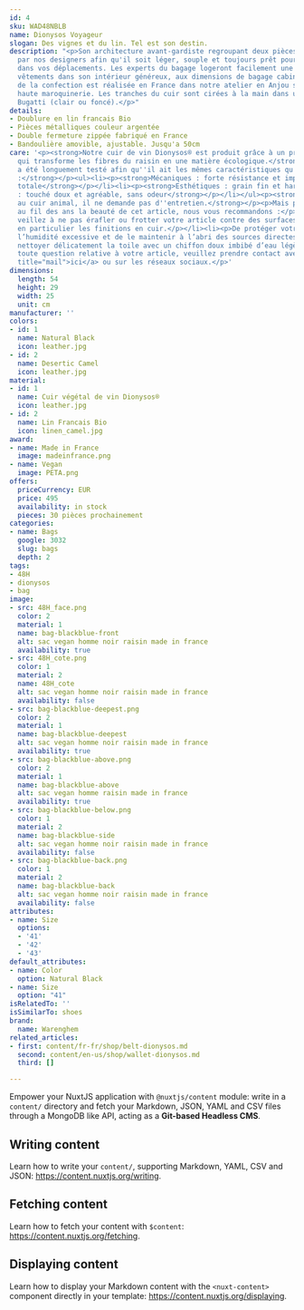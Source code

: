 ```yaml
---
id: 4
sku: WAD48NBLB
name: Dionysos Voyageur
slogan: Des vignes et du lin. Tel est son destin.
description: "<p>Son architecture avant-gardiste regroupant deux pièces a été conçue
  par nos designers afin qu'il soit léger, souple et toujours prêt pour vous accompagner
  dans vos déplacements. Les experts du bagage logeront facilement une semaine de
  vêtements dans son intérieur généreux, aux dimensions de bagage cabine. </p><p>L'intégralité
  de la confection est réalisée en France dans notre atelier en Anjou spécialisé en
  haute maroquinerie. Les tranches du cuir sont cirées à la main dans un coloris bleu
  Bugatti (clair ou foncé).</p>"
details:
- Doublure en lin francais Bio
- Pièces métalliques couleur argentée
- Double fermeture zippée fabriqué en France
- Bandoulière amovible, ajustable. Jusqu'a 50cm
care: '<p><strong>Notre cuir de vin Dionysos® est produit grâce à un procédé innovant
  qui transforme les fibres du raisin en une matière écologique.</strong></p><p><strong>Il
  a été longuement testé afin qu''il ait les mêmes caractéristiques qu''un cuir traditionnel
  :</strong></p><ul><li><p><strong>Mécaniques : forte résistance et imperméabilité
  totale</strong></p></li><li><p><strong>Esthétiques : grain fin et harmonieux</strong></p></li><li><p><strong>Sensorielles
  : touché doux et agréable, sans odeur</strong></p></li></ul><p><strong>Contrairement
  au cuir animal, il ne demande pas d''entretien.</strong></p><p>Mais pour préserver
  au fil des ans la beauté de cet article, nous vous recommandons :</p><ul><li><p>De
  veillez à ne pas érafler ou frotter votre article contre des surfaces abrasives,
  en particulier les finitions en cuir.</p></li><li><p>De protéger votre article de
  l’humidité excessive et de le maintenir à l’abri des sources directes de chaleur.</p></li><li><p>De
  nettoyer délicatement la toile avec un chiffon doux imbibé d’eau légèrement savonneuse.</p></li></ul><p>Pour
  toute question relative à votre article, veuillez prendre contact avec nous <a href="mailto:hello@warenghem.com"
  title="mail">ici</a> ou sur les réseaux sociaux.</p>'
dimensions:
  length: 54
  height: 29
  width: 25
  unit: cm
manufacturer: ''
colors:
- id: 1
  name: Natural Black
  icon: leather.jpg
- id: 2
  name: Desertic Camel
  icon: leather.jpg
material:
- id: 1
  name: Cuir végétal de vin Dionysos®
  icon: leather.jpg
- id: 2
  name: Lin Francais Bio
  icon: linen_camel.jpg
award:
- name: Made in France
  image: madeinfrance.png
- name: Vegan
  image: PETA.png
offers:
  priceCurrency: EUR
  price: 495
  availability: in stock
  pieces: 30 pièces prochainement
categories:
- name: Bags
  google: 3032
  slug: bags
  depth: 2
tags:
- 48H
- dionysos
- bag
image:
- src: 48H_face.png
  color: 2
  material: 1
  name: bag-blackblue-front
  alt: sac vegan homme noir raisin made in france
  availability: true
- src: 48H_cote.png
  color: 1
  material: 2
  name: 48H_cote
  alt: sac vegan homme noir raisin made in france
  availability: false
- src: bag-blackblue-deepest.png
  color: 2
  material: 1
  name: bag-blackblue-deepest
  alt: sac vegan homme noir raisin made in france
  availability: true
- src: bag-blackblue-above.png
  color: 2
  material: 1
  name: bag-blackblue-above
  alt: sac vegan homme raisin made in france
  availability: true
- src: bag-blackblue-below.png
  color: 1
  material: 2
  name: bag-blackblue-side
  alt: sac vegan homme noir raisin made in france
  availability: false
- src: bag-blackblue-back.png
  color: 1
  material: 2
  name: bag-blackblue-back
  alt: sac vegan homme noir raisin made in france
  availability: false
attributes:
- name: Size
  options:
  - '41'
  - '42'
  - '43'
default_attributes:
- name: Color
  option: Natural Black
- name: Size
  option: "41"
isRelatedTo: ''
isSimilarTo: shoes
brand:
  name: Warenghem
related_articles:
- first: content/fr-fr/shop/belt-dionysos.md
  second: content/en-us/shop/wallet-dionysos.md
  third: []

---
```

Empower your NuxtJS application with `@nuxtjs/content` module: write in a `content/` directory and fetch your Markdown, JSON, YAML and CSV files through a MongoDB like API, acting as a **Git-based Headless CMS**.

## Writing content

Learn how to write your `content/`, supporting Markdown, YAML, CSV and JSON: https://content.nuxtjs.org/writing.

## Fetching content

Learn how to fetch your content with `$content`: https://content.nuxtjs.org/fetching.

## Displaying content

Learn how to display your Markdown content with the `<nuxt-content>` component directly in your template: https://content.nuxtjs.org/displaying.